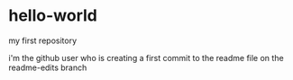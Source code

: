 # hello-world
my first repository

i'm the github user who is creating a first commit to the readme file on the readme-edits branch

